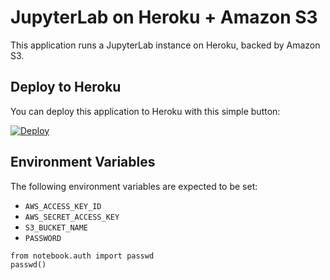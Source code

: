 # JupyterLab on Heroku + Amazon S3

This application runs a JupyterLab instance on Heroku, backed by Amazon S3.

Deploy to Heroku
----------------

You can deploy this application to Heroku with this simple button:

[![Deploy](https://www.herokucdn.com/deploy/button.svg)](https://heroku.com/deploy)


Environment Variables
---------------------

The following environment variables are expected to be set:

- `AWS_ACCESS_KEY_ID`
- `AWS_SECRET_ACCESS_KEY`
- `S3_BUCKET_NAME`
- `PASSWORD`


```
from notebook.auth import passwd
passwd()
```